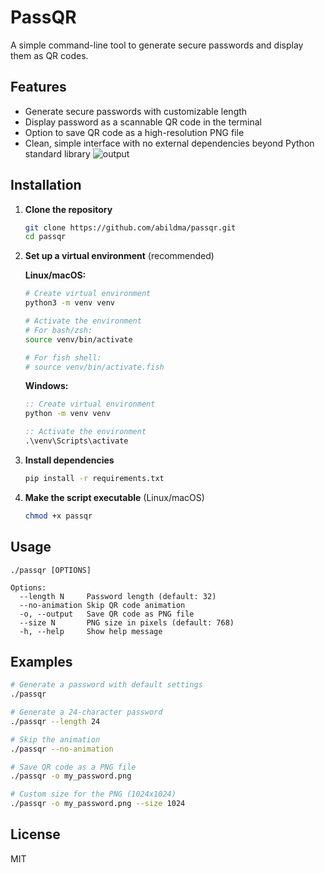 # PassQR

A simple command-line tool to generate secure passwords and display them as QR codes.

## Features

- Generate secure passwords with customizable length
- Display password as a scannable QR code in the terminal
- Option to save QR code as a high-resolution PNG file
- Clean, simple interface with no external dependencies beyond Python standard library
![output](https://github.com/user-attachments/assets/bc01c3e4-fd72-43be-8de2-26975dbfa4bc)
## Installation

1. **Clone the repository**
   ```bash
   git clone https://github.com/abildma/passqr.git
   cd passqr
   ```

2. **Set up a virtual environment** (recommended)
   
   **Linux/macOS:**
   ```bash
   # Create virtual environment
   python3 -m venv venv
   
   # Activate the environment
   # For bash/zsh:
   source venv/bin/activate
   
   # For fish shell:
   # source venv/bin/activate.fish
   ```

   **Windows:**
   ```cmd
   :: Create virtual environment
   python -m venv venv
   
   :: Activate the environment
   .\venv\Scripts\activate
   ```

3. **Install dependencies**
   ```bash
   pip install -r requirements.txt
   ```

4. **Make the script executable** (Linux/macOS)
   ```bash
   chmod +x passqr
   ```

## Usage

```
./passqr [OPTIONS]

Options:
  --length N     Password length (default: 32)
  --no-animation Skip QR code animation
  -o, --output   Save QR code as PNG file
  --size N       PNG size in pixels (default: 768)
  -h, --help     Show help message
```

## Examples

```bash
# Generate a password with default settings
./passqr

# Generate a 24-character password
./passqr --length 24

# Skip the animation
./passqr --no-animation

# Save QR code as a PNG file
./passqr -o my_password.png

# Custom size for the PNG (1024x1024)
./passqr -o my_password.png --size 1024
```

## License

MIT
